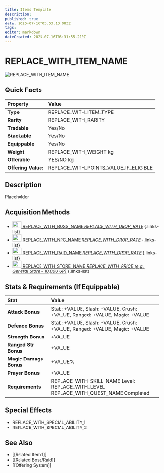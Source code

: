 ```yaml
---
title: Items Template
description: 
published: true
date: 2025-07-16T05:53:13.083Z
tags: 
editor: markdown
dateCreated: 2025-07-16T05:31:55.210Z
---
```


# REPLACE_WITH_ITEM_NAME

<!-- Item Image: Upload to Wiki.js and link here -->
![REPLACE_WITH_ITEM_NAME](REPLACE_WITH_IMAGE_URL_OR_PATH)

## Quick Facts
| Property      | Value                                     |
| :------------ | :---------------------------------------- |
| **Type** | REPLACE_WITH_ITEM_TYPE                    |
| **Rarity** | REPLACE_WITH_RARITY                       |
| **Tradable** | Yes/No                                    |
| **Stackable** | Yes/No                                    |
| **Equippable**| Yes/No                                    |
| **Weight** | REPLACE_WITH_WEIGHT kg                    |
| **Offerable** | YES/NO kg                    |
|**Offering Value:** | REPLACE_WITH_POINTS_VALUE_IF_ELIGIBLE |

## Description
Placeholder

## Acquisition Methods
- [<img class="boss" src="https://oldschool.runescape.wiki/images/Vorkath%27s_head.png?b7686" width="30" height="23"> REPLACE_WITH_BOSS_NAME *REPLACE_WITH_DROP_RATE*](/bosses/REPLACE_WITH_BOSS_NAME)
{.links-list}
- [<img class="npcs" src="https://oldschool.runescape.wiki/images/Stuffed_abyssal_head.png?e2ce1" width="30" height="23"> REPLACE_WITH_NPC_NAME *REPLACE_WITH_DROP_RATE*](/npcs/REPLACE_WITH_NPC_NAME)
{.links-list}
- [<img class="raids" src="https://oldschool.runescape.wiki/images/Olmlet.png?d8722" width="30" height="23"> REPLACE_WITH_RAID_NAME *REPLACE_WITH_DROP_RATE*](/raids/REPLACE_WITH_RAID_NAME)
{.links-list}
- [<img class="stores" src="https://oldschool.runescape.wiki/images/Clockwork.png?09bb0" width="30" height="23"> REPLACE_WITH_STORE_NAME *REPLACE_WITH_PRICE (e.g., General Store - 10,000 GP)*](/stores/REPLACE_WITH_STORE_NAME)
{.links-list}

## Stats & Requirements (If Equippable)
| Stat             | Value                                 |
| :--------------- | :------------------------------------ |
| **Attack Bonus** | Stab: +VALUE, Slash: +VALUE, Crush: +VALUE, Ranged: +VALUE, Magic: +VALUE |
| **Defence Bonus**| Stab: +VALUE, Slash: +VALUE, Crush: +VALUE, Ranged: +VALUE, Magic: +VALUE |
| **Strength Bonus**| +VALUE                               |
| **Ranged Str Bonus**| +VALUE                             |
| **Magic Damage Bonus**| +VALUE%                          |
| **Prayer Bonus** | +VALUE                                |
| **Requirements** | REPLACE_WITH_SKILL_NAME Level: REPLACE_WITH_LEVEL<br>REPLACE_WITH_QUEST_NAME Completed |


## Special Effects
* REPLACE_WITH_SPECIAL_ABILITY_1
* REPLACE_WITH_SPECIAL_ABILITY_2

## See Also
* [[Related Item 1]]
* [[Related Boss/Raid]]
* [[Offering System]]